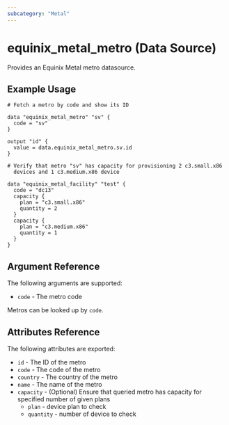 ```yaml
---
subcategory: "Metal"
---
```


# equinix_metal_metro (Data Source)

Provides an Equinix Metal metro datasource.

## Example Usage

```hcl
# Fetch a metro by code and show its ID

data "equinix_metal_metro" "sv" {
  code = "sv"
}

output "id" {
  value = data.equinix_metal_metro.sv.id
}
```


```hcl
# Verify that metro "sv" has capacity for provisioning 2 c3.small.x86 
  devices and 1 c3.medium.x86 device

data "equinix_metal_facility" "test" {
  code = "dc13"
  capacity {
    plan = "c3.small.x86"
    quantity = 2
  }
  capacity {
    plan = "c3.medium.x86"
    quantity = 1
  }
}

  ```

## Argument Reference

The following arguments are supported:

* `code` - The metro code

Metros can be looked up by `code`.

## Attributes Reference

The following attributes are exported:

* `id` - The ID of the metro
* `code` - The code of the metro
* `country` - The country of the metro
* `name` - The name of the metro
* `capacity` - (Optional) Ensure that queried metro has capacity for specified number of given plans
  - `plan` - device plan to check
  - `quantity` - number of device to check
